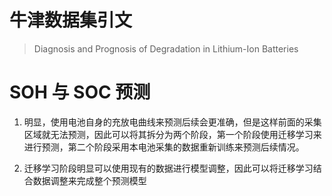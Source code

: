 # 牛津数据集引文
> Diagnosis and Prognosis of Degradation in Lithium-Ion Batteries
# SOH 与 SOC 预测
1. 明显，使用电池自身的充放电曲线来预测后续会更准确，但是这样前面的采集区域就无法预测，因此可以将其拆分为两个阶段，第一个阶段使用迁移学习来进行预测，第二个阶段采用本电池采集的数据重新训练来预测后续情况。

1. 迁移学习阶段明显可以使用现有的数据进行模型调整，因此可以将迁移学习结合数据调整来完成整个预测模型